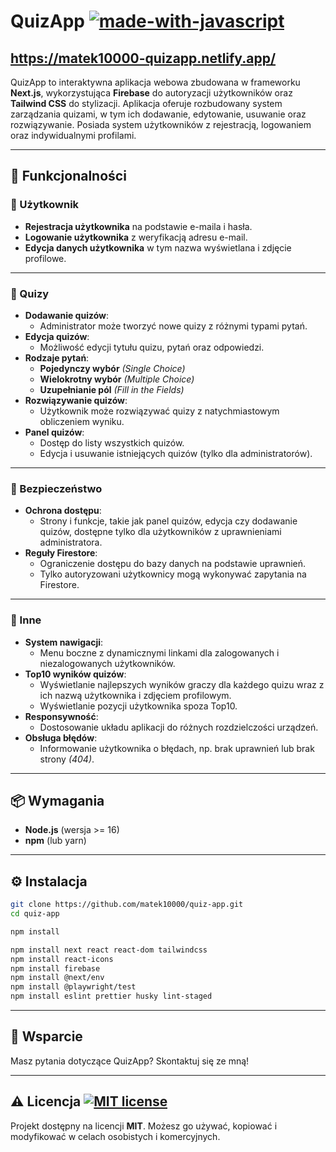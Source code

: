 
# QuizApp [![made-with-javascript](https://img.shields.io/badge/Made%20with-JavaScript-1f425f.svg)](https://www.javascript.com)
## https://matek10000-quizapp.netlify.app/ ##
QuizApp to interaktywna aplikacja webowa zbudowana w frameworku **Next.js**, wykorzystująca **Firebase** do autoryzacji użytkowników oraz **Tailwind CSS** do stylizacji. Aplikacja oferuje rozbudowany system zarządzania quizami, w tym ich dodawanie, edytowanie, usuwanie oraz rozwiązywanie. Posiada system użytkowników z rejestracją, logowaniem oraz indywidualnymi profilami.

---

## 🚀 Funkcjonalności

### 🔹 Użytkownik
- **Rejestracja użytkownika** na podstawie e-maila i hasła.
- **Logowanie użytkownika** z weryfikacją adresu e-mail.
- **Edycja danych użytkownika** w tym nazwa wyświetlana i zdjęcie profilowe.

---

### 🔹 Quizy
- **Dodawanie quizów**:
  - Administrator może tworzyć nowe quizy z różnymi typami pytań.
- **Edycja quizów**:
  - Możliwość edycji tytułu quizu, pytań oraz odpowiedzi.
- **Rodzaje pytań**:
  - **Pojedynczy wybór** *(Single Choice)*
  - **Wielokrotny wybór** *(Multiple Choice)*
  - **Uzupełnianie pól** *(Fill in the Fields)*
- **Rozwiązywanie quizów**:
  - Użytkownik może rozwiązywać quizy z natychmiastowym obliczeniem wyniku.
- **Panel quizów**:
  - Dostęp do listy wszystkich quizów.
  - Edycja i usuwanie istniejących quizów (tylko dla administratorów).

---

### 🔹 Bezpieczeństwo
- **Ochrona dostępu**:
  - Strony i funkcje, takie jak panel quizów, edycja czy dodawanie quizów, dostępne tylko dla użytkowników z uprawnieniami administratora.
- **Reguły Firestore**:
  - Ograniczenie dostępu do bazy danych na podstawie uprawnień.
  - Tylko autoryzowani użytkownicy mogą wykonywać zapytania na Firestore.

---

### 🔹 Inne
- **System nawigacji**:
  - Menu boczne z dynamicznymi linkami dla zalogowanych i niezalogowanych użytkowników.
- **Top10 wyników quizów**:
  - Wyświetlanie najlepszych wyników graczy dla każdego quizu wraz z ich nazwą użytkownika i zdjęciem profilowym.
  - Wyświetlanie pozycji użytkownika spoza Top10.
- **Responsywność**:
  - Dostosowanie układu aplikacji do różnych rozdzielczości urządzeń.
- **Obsługa błędów**:
  - Informowanie użytkownika o błędach, np. brak uprawnień lub brak strony *(404)*.

---

## 📦 **Wymagania**
- **Node.js** (wersja >= 16)
- **npm** (lub yarn)

---

## ⚙️ **Instalacja**

```bash
git clone https://github.com/matek10000/quiz-app.git
cd quiz-app

npm install

npm install next react react-dom tailwindcss
npm install react-icons
npm install firebase
npm install @next/env
npm install @playwright/test
npm install eslint prettier husky lint-staged
```

---

## 🤝 **Wsparcie**
Masz pytania dotyczące QuizApp? Skontaktuj się ze mną!

---

## ⚠️ **Licencja** [![MIT license](https://img.shields.io/badge/License-MIT-blue.svg)](https://lbesson.mit-license.org/)
Projekt dostępny na licencji **MIT**. Możesz go używać, kopiować i modyfikować w celach osobistych i komercyjnych.
